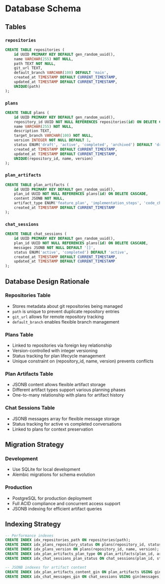# Database Schema

## Tables

### `repositories`
```sql
CREATE TABLE repositories (
    id UUID PRIMARY KEY DEFAULT gen_random_uuid(),
    name VARCHAR(255) NOT NULL,
    path TEXT NOT NULL,
    git_url TEXT,
    default_branch VARCHAR(100) DEFAULT 'main',
    created_at TIMESTAMP DEFAULT CURRENT_TIMESTAMP,
    updated_at TIMESTAMP DEFAULT CURRENT_TIMESTAMP,
    UNIQUE(path)
);
```

### `plans`
```sql
CREATE TABLE plans (
    id UUID PRIMARY KEY DEFAULT gen_random_uuid(),
    repository_id UUID NOT NULL REFERENCES repositories(id) ON DELETE CASCADE,
    name VARCHAR(255) NOT NULL,
    description TEXT,
    target_branch VARCHAR(100) NOT NULL,
    version INTEGER NOT NULL DEFAULT 1,
    status ENUM('draft', 'active', 'completed', 'archived') DEFAULT 'draft',
    created_at TIMESTAMP DEFAULT CURRENT_TIMESTAMP,
    updated_at TIMESTAMP DEFAULT CURRENT_TIMESTAMP,
    UNIQUE(repository_id, name, version)
);
```

### `plan_artifacts`
```sql
CREATE TABLE plan_artifacts (
    id UUID PRIMARY KEY DEFAULT gen_random_uuid(),
    plan_id UUID NOT NULL REFERENCES plans(id) ON DELETE CASCADE,
    content JSONB NOT NULL,
    artifact_type ENUM('feature_plan', 'implementation_steps', 'code_changes') NOT NULL,
    created_at TIMESTAMP DEFAULT CURRENT_TIMESTAMP
);
```

### `chat_sessions`
```sql
CREATE TABLE chat_sessions (
    id UUID PRIMARY KEY DEFAULT gen_random_uuid(),
    plan_id UUID NOT NULL REFERENCES plans(id) ON DELETE CASCADE,
    messages JSONB NOT NULL DEFAULT '[]',
    status ENUM('active', 'completed') DEFAULT 'active',
    created_at TIMESTAMP DEFAULT CURRENT_TIMESTAMP,
    updated_at TIMESTAMP DEFAULT CURRENT_TIMESTAMP
);
```

## Database Design Rationale

### Repositories Table
- Stores metadata about git repositories being managed
- `path` is unique to prevent duplicate repository entries
- `git_url` allows for remote repository tracking
- `default_branch` enables flexible branch management

### Plans Table  
- Linked to repositories via foreign key relationship
- Version-controlled with integer versioning
- Status tracking for plan lifecycle management
- Unique constraint on (repository_id, name, version) prevents conflicts

### Plan Artifacts Table
- JSONB content allows flexible artifact storage
- Different artifact types support various planning phases
- One-to-many relationship with plans for artifact history

### Chat Sessions Table
- JSONB messages array for flexible message storage
- Status tracking for active vs completed conversations
- Linked to plans for context preservation

## Migration Strategy

### Development
- Use SQLite for local development
- Alembic migrations for schema evolution

### Production  
- PostgreSQL for production deployment
- Full ACID compliance and concurrent access support
- JSONB indexing for efficient artifact queries

## Indexing Strategy

```sql
-- Performance indexes
CREATE INDEX idx_repositories_path ON repositories(path);
CREATE INDEX idx_plans_repository_status ON plans(repository_id, status);
CREATE INDEX idx_plans_version ON plans(repository_id, name, version);
CREATE INDEX idx_plan_artifacts_plan_type ON plan_artifacts(plan_id, artifact_type);
CREATE INDEX idx_chat_sessions_plan_status ON chat_sessions(plan_id, status);

-- JSONB indexes for artifact content
CREATE INDEX idx_plan_artifacts_content_gin ON plan_artifacts USING gin(content);
CREATE INDEX idx_chat_messages_gin ON chat_sessions USING gin(messages);
```